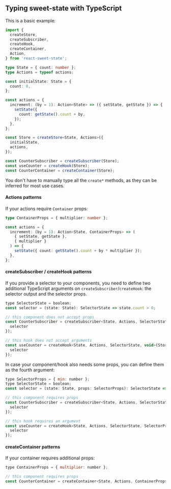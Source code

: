 ## Typing sweet-state with TypeScript

This is a basic example:

```ts
import {
  createStore,
  createSubscriber,
  createHook,
  createContainer,
  Action,
} from 'react-sweet-state';

type State = { count: number };
type Actions = typeof actions;

const initialState: State = {
  count: 0,
};

const actions = {
  increment: (by = 1): Action<State> => ({ setState, getState }) => {
    setState({
      count: getState().count + by,
    });
  },
};

const Store = createStore<State, Actions>({
  initialState,
  actions,
});

const CounterSubscriber = createSubscriber(Store);
const useCounter = createHook(Store);
const CounterContainer = createContainer(Store);
```

You don't have to manually type all the `create*` methods, as they can be inferred for most use cases.

#### Actions patterns

If your actions require `Container` props:

```ts
type ContainerProps = { multiplier: number };

const actions = {
  increment: (by = 1): Action<State, ContainerProps> => (
    { setState, getState },
    { multiplier }
  ) => {
    setState({ count: getState().count + by * multiplier });
  },
};
```

#### createSubscriber / createHook patterns

If you provide a selector to your components, you need to define two additional TypeScript arguments on `createSubscriber`/`createHook`: the selector output and the selector props.

```js
type SelectorState = boolean;
const selector = (state: State): SelectorState => state.count > 0;

// this component does not accept props
const CounterSubscriber = createSubscriber<State, Actions, SelectorState, void>(Store, {
  selector
});

// this hook does not accept arguments
const useCounter = createHook<State, Actions, SelectorState, void>(Store, {
  selector
});
```

In case your component/hook also needs some props, you can define them as the fourth argument:

```js
type SelectorProps = { min: number };
type SelectorState = boolean;
const selector = (state: State, props: SelectorProps): SelectorState => state.count > props.min;

// this component requires props
const CounterSubscriber = createSubscriber<State, Actions, SelectorState, SelectorProps>(Store, {
  selector
});

// this hook requires an argument
const useCounter = createHook<State, Actions, SelectorState, SelectorProps>(Store, {
  selector
});
```

#### createContainer patterns

If your container requires additional props:

```js
type ContainerProps = { multiplier: number };

// this component requires props
const CounterContainer = createContainer<State, Actions, ContainerProps>(Store);
```
